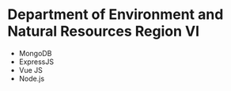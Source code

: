 # Department of Environment and Natural Resources Region VI
* MongoDB
* ExpressJS
* Vue JS
* Node.js
